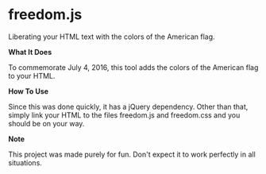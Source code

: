 # freedom.js
Liberating your HTML text with the colors of the American flag.

<b>What It Does</b>

To commemorate July 4, 2016, this tool adds the colors of the American flag to your HTML. 

<b>How To Use</b>

Since this was done quickly, it has a jQuery dependency. Other than that, simply link your HTML to the files freedom.js and freedom.css and you should be on your way.

<b>Note</b>

This project was made purely for fun. Don't expect it to work perfectly in all situations. 
